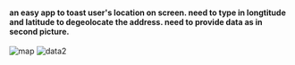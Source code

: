 #### an easy app to toast user's location on screen. need to type in longtitude and latitude to degeolocate the address. need to provide data as in second picture.

![map](https://user-images.githubusercontent.com/20292261/37231525-18191640-23b1-11e8-8a5e-9f217860329b.jpg)
![data2](https://user-images.githubusercontent.com/20292261/37234291-9009ece6-23bc-11e8-966d-11dde3143f66.png)
